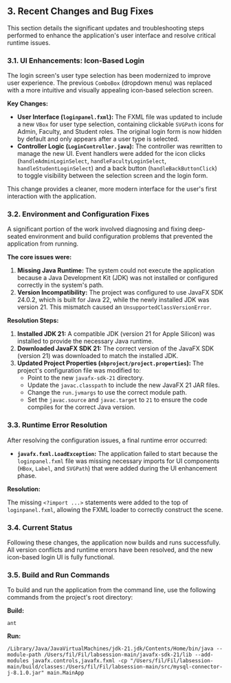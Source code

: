 ## 3. Recent Changes and Bug Fixes

This section details the significant updates and troubleshooting steps performed to enhance the application's user interface and resolve critical runtime issues.

### 3.1. UI Enhancements: Icon-Based Login

The login screen's user type selection has been modernized to improve user experience. The previous `ComboBox` (dropdown menu) was replaced with a more intuitive and visually appealing icon-based selection screen.

**Key Changes:**

*   **User Interface (`loginpanel.fxml`):** The FXML file was updated to include a new `VBox` for user type selection, containing clickable `SVGPath` icons for Admin, Faculty, and Student roles. The original login form is now hidden by default and only appears after a user type is selected.
*   **Controller Logic (`LoginController.java`):** The controller was rewritten to manage the new UI. Event handlers were added for the icon clicks (`handleAdminLoginSelect`, `handleFacultyLoginSelect`, `handleStudentLoginSelect`) and a back button (`handleBackButtonClick`) to toggle visibility between the selection screen and the login form.

This change provides a cleaner, more modern interface for the user's first interaction with the application.

### 3.2. Environment and Configuration Fixes

A significant portion of the work involved diagnosing and fixing deep-seated environment and build configuration problems that prevented the application from running.

**The core issues were:**

1.  **Missing Java Runtime:** The system could not execute the application because a Java Development Kit (JDK) was not installed or configured correctly in the system's path.
2.  **Version Incompatibility:** The project was configured to use JavaFX SDK 24.0.2, which is built for Java 22, while the newly installed JDK was version 21. This mismatch caused an `UnsupportedClassVersionError`.

**Resolution Steps:**

1.  **Installed JDK 21:** A compatible JDK (version 21 for Apple Silicon) was installed to provide the necessary Java runtime.
2.  **Downloaded JavaFX SDK 21:** The correct version of the JavaFX SDK (version 21) was downloaded to match the installed JDK.
3.  **Updated Project Properties (`nbproject/project.properties`):** The project's configuration file was modified to:
    *   Point to the new `javafx-sdk-21` directory.
    *   Update the `javac.classpath` to include the new JavaFX 21 JAR files.
    *   Change the `run.jvmargs` to use the correct module path.
    *   Set the `javac.source` and `javac.target` to `21` to ensure the code compiles for the correct Java version.

### 3.3. Runtime Error Resolution

After resolving the configuration issues, a final runtime error occurred:

*   **`javafx.fxml.LoadException`:** The application failed to start because the `loginpanel.fxml` file was missing necessary imports for UI components (`HBox`, `Label`, and `SVGPath`) that were added during the UI enhancement phase.

**Resolution:**

The missing `<?import ...>` statements were added to the top of `loginpanel.fxml`, allowing the FXML loader to correctly construct the scene.

### 3.4. Current Status

Following these changes, the application now builds and runs successfully. All version conflicts and runtime errors have been resolved, and the new icon-based login UI is fully functional.

### 3.5. Build and Run Commands

To build and run the application from the command line, use the following commands from the project's root directory:

**Build:**
```shell
ant
```

**Run:**
```shell
/Library/Java/JavaVirtualMachines/jdk-21.jdk/Contents/Home/bin/java --module-path /Users/fil/Fil/labsession-main/javafx-sdk-21/lib --add-modules javafx.controls,javafx.fxml -cp "/Users/fil/Fil/labsession-main/build/classes:/Users/fil/Fil/labsession-main/src/mysql-connector-j-8.1.0.jar" main.MainApp
```
